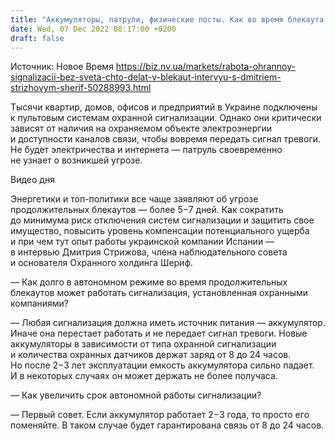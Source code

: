 ```yaml
---
title: "Аккумуляторы, патрули, физические посты. Как во время блекаута будет работать охранный бизнес — интервью с основателем холдинга Шериф"
date: Wed, 07 Dec 2022 08:17:00 +0200
draft: false
---
```

Источник: Новое Время https://biz.nv.ua/markets/rabota-ohrannoy-signalizacii-bez-sveta-chto-delat-v-blekaut-intervyu-s-dmitriem-strizhovym-sherif-50288993.html


Тысячи квартир, домов, офисов и предприятий в Украине подключены к пультовым системам охранной сигнализации. Однако они критически зависят от наличия на охраняемом объекте электроэнергии и доступности каналов связи, чтобы вовремя передать сигнал тревоги. Не будет электричества и интернета — патруль своевременно не узнает о возникшей угрозе.

 Видео дня   

Энергетики и топ-политики все чаще заявляют об угрозе продолжительных блекаутов — более 5−7 дней. Как сократить до минимума риск отключения систем сигнализации и защитить свое имущество, повысить уровень компенсации потенциального ущерба и при чем тут опыт работы украинской компании Испании — в интервью Дмитрия Стрижова, члена наблюдательного совета и основателя Охранного холдинга Шериф.

— Как долго в автономном режиме во время продолжительных блекаутов может работать сигнализация, установленная охранными компаниями?

— Любая сигнализация должна иметь источник питания — аккумулятор. Иначе она перестает работать и не передает сигнал тревоги. Новые аккумуляторы в зависимости от типа охранной сигнализации и количества охранных датчиков держат заряд от 8 до 24 часов. Но после 2−3 лет эксплуатации емкость аккумулятора сильно падает. И в некоторых случаях он может держать не более получаса.

— Как увеличить срок автономной работы сигнализации?

— Первый совет. Если аккумулятор работает 2−3 года, то просто его поменяйте. В таком случае будет гарантирована связь от 8 до 24 часов.
